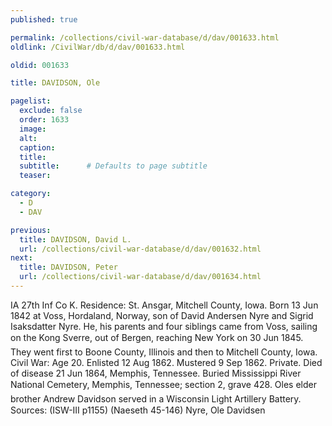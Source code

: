 ```yaml
---
published: true

permalink: /collections/civil-war-database/d/dav/001633.html
oldlink: /CivilWar/db/d/dav/001633.html

oldid: 001633

title: DAVIDSON, Ole

pagelist:
  exclude: false
  order: 1633
  image: 
  alt:
  caption:
  title:
  subtitle:      # Defaults to page subtitle
  teaser:

category: 
  - D 
  - DAV

previous:
  title: DAVIDSON, David L.
  url: /collections/civil-war-database/d/dav/001632.html  
next:
  title: DAVIDSON, Peter
  url: /collections/civil-war-database/d/dav/001634.html   
---
```

IA 27th Inf Co K. Residence: St. Ansgar, Mitchell County, Iowa. Born 13 Jun 1842 at Voss, Hordaland, Norway, son of David Andersen Nyre and Sigrid Isaksdatter Nyre. He, his parents and four siblings came from Voss, sailing on the &#147;Kong Sverre&#148;, out of Bergen, reaching New York on 30 Jun 1845. They went first to Boone County, Illinois and then to Mitchell County, Iowa. Civil War: Age 20. Enlisted 12 Aug 1862. Mustered 9 Sep 1862. Private. Died of disease 21 Jun 1864, Memphis, Tennessee. Buried Mississippi River National Cemetery, Memphis, Tennessee; section 2, grave 428. Ole&#146;s elder brother Andrew Davidson served in a Wisconsin Light Artillery Battery. Sources: (ISW-III p1155) (Naeseth &#146;45-146) &#147;Nyre, Ole Davidsen&#148;